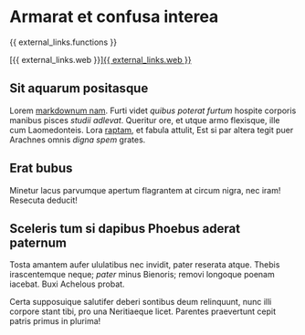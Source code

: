 # Armarat et confusa interea

{{ external_links.functions }}

[{{ external_links.web }}]<a href="{{ external_links.web }}">{{ external_links.web }}</a>

## Sit aquarum positasque

Lorem [markdownum nam](http://comites.io/faciet). Furti videt *quibus poterat
furtum* hospite corporis manibus pisces *studii adlevat*. Queritur ore, et utque
armo flexisque, ille cum Laomedonteis. Lora
[raptam](http://www.odoribusversa.io/falsi), et fabula attulit, Est si par
altera tegit puer Arachnes omnis *digna spem* grates.

## Erat bubus

Minetur lacus parvumque apertum flagrantem at circum nigra, nec iram! Resecuta
deducit!

## Sceleris tum si dapibus Phoebus aderat paternum

Tosta amantem aufer ululatibus nec invidit, pater reserata atque. Thebis
irascentemque neque; *pater* minus Bienoris; removi longoque poenam iacebat.
Buxi Achelous probat.

Certa supposuique salutifer deberi sontibus deum relinquunt, nunc illi corpore
stant tibi, pro una Neritiaeque licet. Parentes praevertunt cepit patris primus
in plurima!
